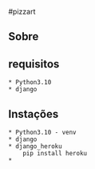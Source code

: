 #pizzart

## Sobre

## requisitos
    
    * Python3.10
    * django

## Instações

    * Python3.10 - venv
    * django
    * django_heroku
        pip install heroku
    *
    